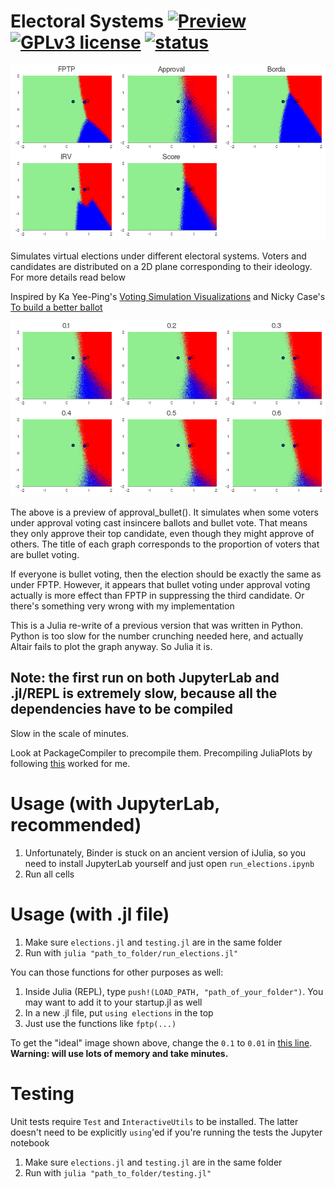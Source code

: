 # Electoral Systems [![Preview](https://img.shields.io/badge/preview-nbconvert-orange)](https://nbviewer.jupyter.org/github/akazukin5151/electoral-systems/blob/master/run_elections.ipynb) [![GPLv3 license](https://img.shields.io/badge/License-GPLv3-blue.svg)](https://www.gnu.org/licenses/gpl-3.0.txt) [![status](https://img.shields.io/badge/status-inactive-green)](https://img.shields.io/badge/status-inactive-green) 

![Preview](https://raw.githubusercontent.com/akazukin5151/electoral-systems/master/Julia%20Ideal.png)

Simulates virtual elections under different electoral systems. Voters and candidates are distributed on a 2D plane  corresponding to their ideology. For more details read below

Inspired by Ka Yee-Ping's [Voting Simulation Visualizations](http://zesty.ca/voting/sim/) and Nicky Case's [To build a better ballot](https://ncase.me/ballot/)

![Approval bullet](https://github.com/akazukin5151/electoral-systems/blob/master/approval_bullet_ideal.png)

The above is a preview of approval_bullet(). It simulates when some voters under approval voting cast insincere ballots and bullet vote. That means they only approve their top candidate, even though they might approve of others. The title of each graph corresponds to the proportion of voters that are bullet voting.

If everyone is bullet voting, then the election should be exactly the same as under FPTP. However, it appears that bullet voting under approval voting actually is more effect than FPTP in suppressing the third candidate. Or there's something very wrong with my implementation

This is a Julia re-write of a previous version that was written in Python. Python is too slow for the number crunching needed here, and actually Altair fails to plot the graph anyway. So Julia it is.

## Note: the first run on both JupyterLab and .jl/REPL is extremely slow, because all the dependencies have to be compiled

Slow in the scale of minutes.

Look at PackageCompiler to precompile them. Precompiling JuliaPlots by following [this](https://julialang.github.io/PackageCompiler.jl/dev/examples/plots/) worked for me.

# Usage (with JupyterLab, recommended)

1. Unfortunately, Binder is stuck on an ancient version of iJulia, so you need to install JupyterLab yourself and just open `run_elections.ipynb`
2. Run all cells

# Usage (with .jl file)

1. Make sure `elections.jl` and `testing.jl` are in the same folder
2. Run with `julia "path_to_folder/run_elections.jl"`

You can those functions for other purposes as well:

1. Inside Julia (REPL), type `push!(LOAD_PATH, "path_of_your_folder")`. You may want to add it to your startup.jl as well
2. In a new .jl file, put `using elections` in the top
3. Just use the functions like `fptp(...)`

To get the "ideal" image shown above, change the `0.1` to `0.01` in [this line](https://github.com/akazukin5151/electoral-systems/blob/6a8141f6ee995b46fcc8bfc80a951d82d6c9308f/run_elections.jl#L6). **Warning: will use lots of memory and take minutes.**

# Testing

Unit tests require `Test` and `InteractiveUtils` to be installed. The latter doesn't need to be explicitly `using`'ed if you're running the tests the Jupyter notebook

1. Make sure `elections.jl` and `testing.jl` are in the same folder
2. Run with `julia "path_to_folder/testing.jl"`
